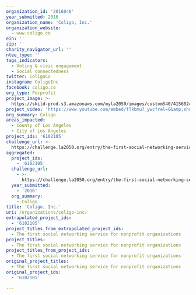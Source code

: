 ```yaml
---
organization_id: '2016046'
year_submitted: 2016
organization_name: 'Coligo, Inc.'
organization_website:
  - www.coligo.co
ein: ''
zip: ''
charity_navigator_url: ''
ntee_type: ''
tags_indicators:
  - Voting & civic engagement
  - Social connectedness
twitter: ColigoCo
instagram: ColigoInc
facebook: coligo.co
org_type: Forprofit
project_image: >-
  https://skild-prod.s3.amazonaws.com/myla2050/images/custom540/4156024363741-team89.jpg
project_video: 'https://www.youtube.com/embed/fTkbmu7_ywc?rel=0&amp;showinfo=0'
org_summary: Coligo
areas_impacted:
  - County of Los Angeles
  - City of Los Angeles
project_ids: '6102105'
challenge_url: >-
  https://challenge.la2050.org/entry/the-first-social-networking-service-for-nonprofit-organizations
aggregated:
  project_ids:
    - '6102105'
  challenge_url:
    - >-
      https://challenge.la2050.org/entry/the-first-social-networking-service-for-nonprofit-organizations
  year_submitted:
    - '2016'
  org_summary:
    - Coligo
title: 'Coligo, Inc.'
uri: /organizations/coligo-inc/
extrapolated_project_ids:
  - '6102105'
project_titles_from_extrapolated_project_ids:
  - The first social networking service for nonprofit organizations
project_titles:
  - The first social networking service for nonprofit organizations
project_titles_from_project_ids:
  - The first social networking service for nonprofit organizations
original_project_titles:
  - The first social networking service for nonprofit organizations
original_project_ids:
  - '6102105'

---
```

